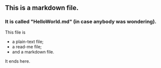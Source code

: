 ## This is a markdown file.
### It is called "HelloWorld.md" (in case anybody was wondering).

This file is
* a plain-text file;
* a read-me file;
* and a markdown file.

It ends here.
